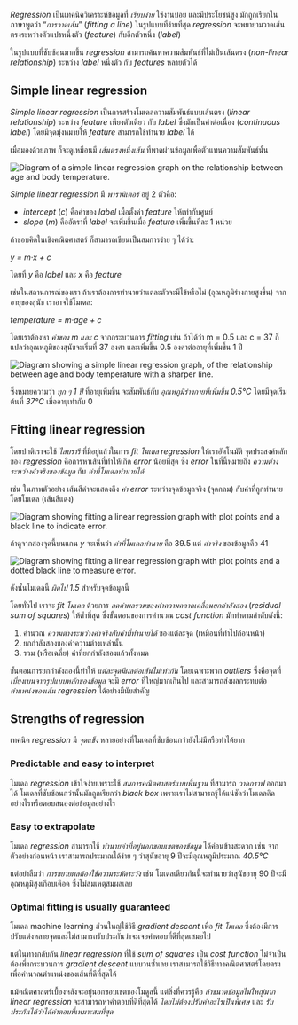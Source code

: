 
_Regression_ เป็นเทคนิควิเคราะห์ข้อมูลที่ _เรียบง่าย_ ใช้งานบ่อย และมีประโยชน์สูง มักถูกเรียกในภาษาพูดว่า “_การวาดเส้น_” (_fitting a line_) ในรูปแบบที่ง่ายที่สุด _regression_ จะพยายามวาดเส้นตรงระหว่างตัวแปรหนึ่งตัว (_feature_) กับอีกตัวหนึ่ง (_label_)

ในรูปแบบที่ซับซ้อนมากขึ้น _regression_ สามารถค้นหาความสัมพันธ์ที่ไม่เป็นเส้นตรง (_non-linear relationship_) ระหว่าง _label_ หนึ่งตัว กับ _features_ หลายตัวได้

## Simple linear regression

_Simple linear regression_ เป็นการสร้างโมเดลความสัมพันธ์แบบเส้นตรง (_linear relationship_) ระหว่าง _feature_ เพียงตัวเดียว กับ _label_ ซึ่งมักเป็นค่าต่อเนื่อง (_continuous label_) โดยมีจุดมุ่งหมายให้ _feature_ สามารถใช้ทำนาย _label_ ได้

เมื่อมองด้วยภาพ ก็จะดูเหมือนมี _เส้นตรงหนึ่งเส้น_ ที่พาดผ่านข้อมูลเพื่อตัวแทนความสัมพันธ์นั้น

![Diagram of a simple linear regression graph on the relationship between age and body temperature.](https://learn.microsoft.com/en-us/training/modules/understand-regression-machine-learning/media/2-simple-linear-regression.png)

_Simple linear regression_ มี _พารามิเตอร์_ อยู่ 2 ตัวคือ:

- _intercept_ (_c_) คือค่าของ _label_ เมื่อตั้งค่า _feature_ ให้เท่ากับศูนย์
- _slope_ (_m_) คืออัตราที่ _label_ จะเพิ่มขึ้นเมื่อ _feature_ เพิ่มขึ้นทีละ 1 หน่วย

ถ้าชอบคิดในเชิงคณิตศาสตร์ ก็สามารถเขียนเป็นสมการง่าย ๆ ได้ว่า:

_y = m·x + c_

โดยที่ _y_ คือ _label_ และ _x_ คือ _feature_

เช่นในสถานการณ์ของเรา ถ้าเราต้องการทำนายว่าแต่ละตัวจะมีไข้หรือไม่ (อุณหภูมิร่างกายสูงขึ้น) จากอายุของสุนัข เราอาจใช้โมเดล:

_temperature = m·age + c_

โดยเราต้องหา _ค่าของ m และ c_ จากกระบวนการ _fitting_ เช่น ถ้าได้ว่า m = 0.5 และ c = 37 ก็แปลว่าอุณหภูมิของสุนัขจะเริ่มที่ 37 องศา และเพิ่มขึ้น 0.5 องศาต่ออายุที่เพิ่มขึ้น 1 ปี

![Diagram showing a simple linear regression graph, of the relationship between age and body temperature with a sharper line.](https://learn.microsoft.com/en-us/training/modules/understand-regression-machine-learning/media/2-linear-graph.png)

ซึ่งหมายความว่า _ทุก ๆ 1 ปี_ ที่อายุเพิ่มขึ้น จะสัมพันธ์กับ _อุณหภูมิร่างกายที่เพิ่มขึ้น 0.5°C_ โดยมีจุดเริ่มต้นที่ _37°C_ เมื่ออายุเท่ากับ 0

## Fitting linear regression

โดยปกติเราจะใช้ _ไลบรารี_ ที่มีอยู่แล้วในการ _fit โมเดล regression_ ให้เราอัตโนมัติ จุดประสงค์หลักของ _regression_ คือการหาเส้นที่ทำให้เกิด _error_ น้อยที่สุด ซึ่ง _error_ ในที่นี้หมายถึง _ความต่างระหว่างค่าจริงของข้อมูล_ กับ _ค่าที่โมเดลทำนายได้_

เช่น ในภาพตัวอย่าง เส้นสีดำจะแสดงถึง _ค่า error_ ระหว่างจุดข้อมูลจริง (จุดกลม) กับค่าที่ถูกทำนายโดยโมเดล (เส้นสีแดง)

![Diagram showing fitting a linear regression graph with plot points and a black line to indicate error.](https://learn.microsoft.com/en-us/training/modules/understand-regression-machine-learning/media/2-fitting-linear-regression.png)

ถ้าดูจากสองจุดนี้บนแกน _y_ จะเห็นว่า _ค่าที่โมเดลทำนาย_ คือ 39.5 แต่ _ค่าจริง_ ของข้อมูลคือ 41

![Diagram showing fitting a linear regression graph with plot points and a dotted black line to measure error.](https://learn.microsoft.com/en-us/training/modules/understand-regression-machine-learning/media/2-fitting-linear-regression.2.png)

ดังนั้นโมเดลนี้ _ผิดไป 1.5_ สำหรับจุดข้อมูลนี้

โดยทั่วไป เราจะ _fit โมเดล_ ด้วยการ _ลดค่าผลรวมของค่าความคลาดเคลื่อนยกกำลังสอง_ (_residual sum of squares_) ให้ต่ำที่สุด ซึ่งขั้นตอนของการคำนวณ _cost function_ มักทำตามลำดับดังนี้:

1. คำนวณ _ความต่างระหว่างค่าจริงกับค่าที่ทำนายได้_ ของแต่ละจุด (เหมือนที่ทำไปก่อนหน้า)
2. ยกกำลังสองของค่าความต่างเหล่านั้น
3. รวม (หรือเฉลี่ย) ค่าที่ยกกำลังสองแล้วทั้งหมด

ขั้นตอนการยกกำลังสองนี้ทำให้ _แต่ละจุดมีผลต่อเส้นไม่เท่ากัน_ โดยเฉพาะพวก _outliers_ ซึ่งคือจุดที่ _เบี่ยงเบนจากรูปแบบหลักของข้อมูล_ จะมี _error_ ที่ใหญ่มากเกินไป และสามารถส่งผลกระทบต่อ _ตำแหน่งของเส้น regression_ ได้อย่างมีนัยสำคัญ

## Strengths of regression

เทคนิค _regression_ มี _จุดแข็ง_ หลายอย่างที่โมเดลที่ซับซ้อนกว่ายังไม่มีหรือทำได้ยาก

### Predictable and easy to interpret

โมเดล _regression_ เข้าใจง่ายเพราะใช้ _สมการคณิตศาสตร์แบบพื้นฐาน_ ที่สามารถ _วาดกราฟ_ ออกมาได้ โมเดลที่ซับซ้อนกว่านั้นมักถูกเรียกว่า _black box_ เพราะเราไม่สามารถรู้ได้แน่ชัดว่าโมเดลคิดอย่างไรหรือตอบสนองต่อข้อมูลอย่างไร

### Easy to extrapolate

โมเดล _regression_ สามารถใช้ _ทำนายค่าที่อยู่นอกขอบเขตของข้อมูล_ ได้ค่อนข้างสะดวก เช่น จากตัวอย่างก่อนหน้า เราสามารถประมาณได้ง่าย ๆ ว่าสุนัขอายุ 9 ปีจะมีอุณหภูมิประมาณ _40.5°C_

แต่อย่าลืมว่า _การขยายผลต้องใช้ความระมัดระวัง_ เช่น โมเดลเดียวกันนี้จะทำนายว่าสุนัขอายุ 90 ปีจะมีอุณหภูมิสูงเกือบเดือด ซึ่งไม่สมเหตุสมผลเลย

### Optimal fitting is usually guaranteed

โมเดล machine learning ส่วนใหญ่ใช้วิธี _gradient descent_ เพื่อ _fit โมเดล_ ซึ่งต้องมีการปรับแต่งหลายจุดและไม่สามารถรับประกันว่าจะเจอคำตอบที่ดีที่สุดเสมอไป

แต่ในทางกลับกัน _linear regression_ ที่ใช้ _sum of squares_ เป็น _cost function_ ไม่จำเป็นต้องพึ่งกระบวนการ _gradient descent_ แบบวนซ้ำเลย เราสามารถใช้วิธีทางคณิตศาสตร์โดยตรงเพื่อคำนวณตำแหน่งของเส้นที่ดีที่สุดได้

แม้คณิตศาสตร์เบื้องหลังจะอยู่นอกขอบเขตของโมดูลนี้ แต่สิ่งที่ควรรู้คือ _ถ้าขนาดข้อมูลไม่ใหญ่มาก_ _linear regression_ จะสามารถหาคำตอบที่ดีที่สุดได้ _โดยไม่ต้องปรับค่าอะไรเป็นพิเศษ_ และ _รับประกันได้ว่าได้คำตอบที่เหมาะสมที่สุด_

